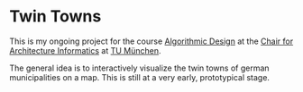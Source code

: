 # Twin Towns
This is my ongoing project for the course [Algorithmic Design](http://www.ai.ar.tum.de/lehre/master/digitale-darstellungsmethoden/algorithmic-design/#c46) at the [Chair for Architecture Informatics](http://www.ai.ar.tum.de/en/homepage/) at [TU München](http://www.tum.de). 

The general idea is to interactively visualize the twin towns of german municipalities on a map. This is still at a very early, prototypical stage.
